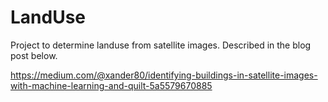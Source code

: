 # LandUse
Project to determine landuse from satellite images.  Described in the blog post below.

https://medium.com/@xander80/identifying-buildings-in-satellite-images-with-machine-learning-and-quilt-5a5579670885
